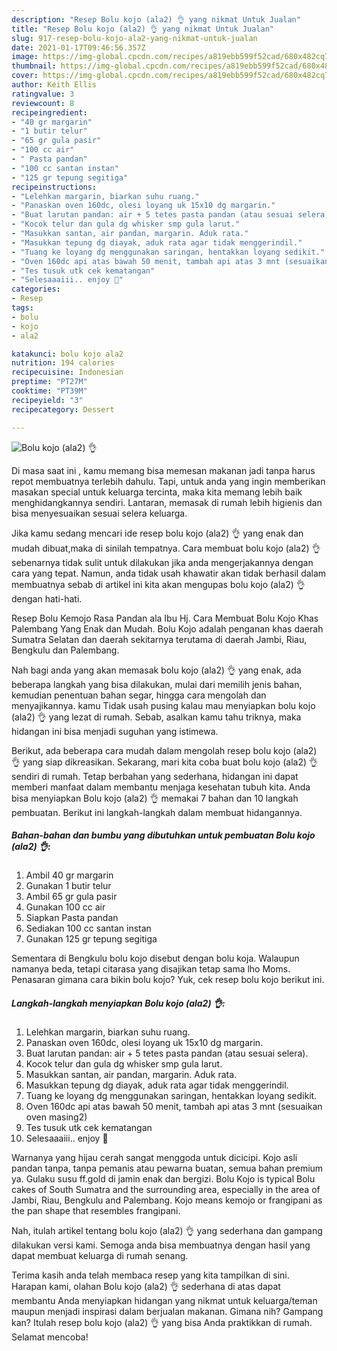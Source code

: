 ```yaml
---
description: "Resep Bolu kojo (ala2) 👌 yang nikmat Untuk Jualan"
title: "Resep Bolu kojo (ala2) 👌 yang nikmat Untuk Jualan"
slug: 917-resep-bolu-kojo-ala2-yang-nikmat-untuk-jualan
date: 2021-01-17T09:46:56.357Z
image: https://img-global.cpcdn.com/recipes/a819ebb599f52cad/680x482cq70/bolu-kojo-ala2-👌-foto-resep-utama.jpg
thumbnail: https://img-global.cpcdn.com/recipes/a819ebb599f52cad/680x482cq70/bolu-kojo-ala2-👌-foto-resep-utama.jpg
cover: https://img-global.cpcdn.com/recipes/a819ebb599f52cad/680x482cq70/bolu-kojo-ala2-👌-foto-resep-utama.jpg
author: Keith Ellis
ratingvalue: 3
reviewcount: 8
recipeingredient:
- "40 gr margarin"
- "1 butir telur"
- "65 gr gula pasir"
- "100 cc air"
- " Pasta pandan"
- "100 cc santan instan"
- "125 gr tepung segitiga"
recipeinstructions:
- "Lelehkan margarin, biarkan suhu ruang."
- "Panaskan oven 160dc, olesi loyang uk 15x10 dg margarin."
- "Buat larutan pandan: air + 5 tetes pasta pandan (atau sesuai selera)."
- "Kocok telur dan gula dg whisker smp gula larut."
- "Masukkan santan, air pandan, margarin. Aduk rata."
- "Masukkan tepung dg diayak, aduk rata agar tidak menggerindil."
- "Tuang ke loyang dg menggunakan saringan, hentakkan loyang sedikit."
- "Oven 160dc api atas bawah 50 menit, tambah api atas 3 mnt (sesuaikan oven masing2)"
- "Tes tusuk utk cek kematangan"
- "Selesaaaiii.. enjoy 💚"
categories:
- Resep
tags:
- bolu
- kojo
- ala2

katakunci: bolu kojo ala2 
nutrition: 194 calories
recipecuisine: Indonesian
preptime: "PT27M"
cooktime: "PT39M"
recipeyield: "3"
recipecategory: Dessert

---
```



![Bolu kojo (ala2) 👌](https://img-global.cpcdn.com/recipes/a819ebb599f52cad/680x482cq70/bolu-kojo-ala2-👌-foto-resep-utama.jpg)

Di masa  saat ini , kamu memang bisa memesan makanan jadi tanpa harus repot membuatnya terlebih dahulu. Tapi, untuk anda yang ingin memberikan masakan special untuk keluarga tercinta, maka kita memang lebih baik menghidangkannya sendiri. Lantaran, memasak di rumah lebih higienis dan bisa menyesuaikan sesuai selera keluarga.

Jika kamu sedang mencari ide resep bolu kojo (ala2) 👌 yang enak dan mudah dibuat,maka di sinilah tempatnya. Cara membuat bolu kojo (ala2) 👌  sebenarnya tidak sulit untuk dilakukan jika anda mengerjakannya dengan cara yang tepat. Namun, anda tidak usah khawatir akan tidak berhasil dalam membuatnya 
sebab di artikel ini kita akan mengupas bolu kojo (ala2) 👌 dengan hati-hati.  

Resep Bolu Kemojo Rasa Pandan ala Ibu Hj. Cara Membuat Bolu Kojo Khas Palembang Yang Enak dan Mudah. Bolu Kojo adalah penganan khas daerah Sumatra Selatan dan daerah sekitarnya terutama di daerah Jambi, Riau, Bengkulu dan Palembang.

Nah bagi anda yang akan memasak bolu kojo (ala2) 👌 yang enak, ada beberapa langkah yang bisa dilakukan, mulai dari memilih jenis bahan, kemudian penentuan bahan segar, hingga cara mengolah dan menyajikannya. kamu Tidak usah pusing kalau mau menyiapkan bolu kojo (ala2) 👌 yang lezat di rumah. Sebab, asalkan kamu  tahu triknya, maka hidangan ini bisa menjadi suguhan yang istimewa.

Berikut, ada beberapa cara mudah dalam mengolah resep bolu kojo (ala2) 👌 yang siap dikreasikan. Sekarang, mari kita coba buat bolu kojo (ala2) 👌 sendiri di rumah. Tetap berbahan yang sederhana, hidangan ini dapat memberi manfaat dalam membantu menjaga kesehatan tubuh kita. Anda bisa menyiapkan Bolu kojo (ala2) 👌 memakai 7 bahan dan 10 langkah pembuatan. Berikut ini langkah-langkah dalam membuat hidangannya.

<!--inarticleads1-->

##### Bahan-bahan dan bumbu yang dibutuhkan untuk pembuatan Bolu kojo (ala2) 👌:

1. Ambil 40 gr margarin
1. Gunakan 1 butir telur
1. Ambil 65 gr gula pasir
1. Gunakan 100 cc air
1. Siapkan  Pasta pandan
1. Sediakan 100 cc santan instan
1. Gunakan 125 gr tepung segitiga


Sementara di Bengkulu bolu kojo disebut dengan bolu koja. Walaupun namanya beda, tetapi citarasa yang disajikan tetap sama lho Moms. Penasaran gimana cara bikin bolu kojo? Yuk, cek resep bolu kojo berikut ini. 

<!--inarticleads2-->

##### Langkah-langkah menyiapkan Bolu kojo (ala2) 👌:

1. Lelehkan margarin, biarkan suhu ruang.
1. Panaskan oven 160dc, olesi loyang uk 15x10 dg margarin.
1. Buat larutan pandan: air + 5 tetes pasta pandan (atau sesuai selera).
1. Kocok telur dan gula dg whisker smp gula larut.
1. Masukkan santan, air pandan, margarin. Aduk rata.
1. Masukkan tepung dg diayak, aduk rata agar tidak menggerindil.
1. Tuang ke loyang dg menggunakan saringan, hentakkan loyang sedikit.
1. Oven 160dc api atas bawah 50 menit, tambah api atas 3 mnt (sesuaikan oven masing2)
1. Tes tusuk utk cek kematangan
1. Selesaaaiii.. enjoy 💚


Warnanya yang hijau cerah sangat menggoda untuk dicicipi. Kojo asli pandan tanpa, tanpa pemanis atau pewarna buatan, semua bahan premium ya. Gulaku susu ff.gold di jamin enak dan bergizi. Bolu Kojo is typical Bolu cakes of South Sumatra and the surrounding area, especially in the area of Jambi, Riau, Bengkulu and Palembang. Kojo means kemojo or frangipani as the pan shape that resembles frangipani. 

Nah, itulah artikel tentang  bolu kojo (ala2) 👌  yang sederhana dan gampang dilakukan versi kami. Semoga anda bisa membuatnya dengan hasil yang dapat membuat keluarga di rumah senang. 

Terima kasih anda telah membaca resep yang kita tampilkan di sini. Harapan kami, olahan  Bolu kojo (ala2) 👌 sederhana di atas dapat membantu Anda menyiapkan hidangan yang nikmat untuk keluarga/teman maupun menjadi inspirasi dalam berjualan makanan. Gimana nih? Gampang kan? Itulah resep bolu kojo (ala2) 👌 yang bisa Anda praktikkan di rumah. Selamat mencoba!

